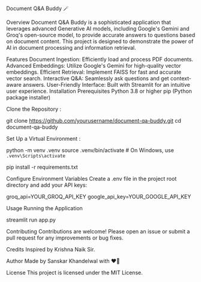 Document Q&A Buddy 🪄

Overview
Document Q&A Buddy is a sophisticated application that leverages advanced Generative AI models, including Google's Gemini and Groq's open-source model, to provide accurate answers to questions based on document content. This project is designed to demonstrate the power of AI in document processing and information retrieval.

Features
Document Ingestion: Efficiently load and process PDF documents.
Advanced Embeddings: Utilize Google's Gemini for high-quality vector embeddings.
Efficient Retrieval: Implement FAISS for fast and accurate vector search.
Interactive Q&A: Seamlessly ask questions and get context-aware answers.
User-Friendly Interface: Built with Streamlit for an intuitive user experience.
Installation
Prerequisites
Python 3.8 or higher
pip (Python package installer)

Clone the Repository : 

git clone https://github.com/yourusername/document-qa-buddy.git
cd document-qa-buddy


Set Up a Virtual Environment : 

python -m venv .venv
source .venv/bin/activate  # On Windows, use `.venv\Scripts\activate`


pip install -r requirements.txt


Configure Environment Variables
Create a .env file in the project root directory and add your API keys:

groq_api=YOUR_GROQ_API_KEY
google_api_key=YOUR_GOOGLE_API_KEY

Usage
Running the Application


streamlit run app.py


Contributing
Contributions are welcome! Please open an issue or submit a pull request for any improvements or bug fixes.

Credits
Inspired by Krishna Naik Sir.

Author
Made by Sanskar Khandelwal with ❤️‍🔥

License
This project is licensed under the MIT License.



